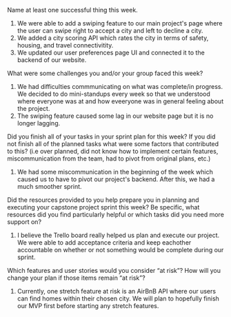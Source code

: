 Name at least one successful thing this week.

1. We were able to add a swiping feature to our main project's page where the user can swipe right to accept a city and left to decline a city.
2. We added a city scoring API which rates the city in terms of safety, housing, and travel connectivitity.
3. We updated our user preferences page UI and connected it to the backend of our website.

What were some challenges you and/or your group faced this week?

1. We had difficulties commmunicating on what was complete/in progress. We decided to do mini-standups every week so that we understood where everyone was at and how eveeryone was in general feeling about the project.
2. The swiping feature caused some lag in our website page but it is no longer lagging.

Did you finish all of your tasks in your sprint plan for this week? If you did not finish all of the planned tasks what were some factors that contributed to this? (i.e over planned, did not know how to implement certain features, miscommunication from the team, had to pivot from original plans, etc.)
1. We had some miscommunication in the beginning of the week which caused us to have to pivot our project's backend. After this, we had a much smoother sprint. 

Did the resources provided to you help prepare you in planning and executing your capstone project sprint this week? Be specific, what resources did you find particularly helpful or which tasks did you need more support on?

1. I believe the Trello board really helped us plan and execute our project. We were able to add acceptance criteria and keep eachother accountable on whether or not something would be complete during our sprint. 

Which features and user stories would you consider “at risk”? How will you change your plan if those items remain “at risk”?

1. Currently, one stretch feature at risk is an AirBnB API where our users can find homes within their chosen city. We will plan to hopefully finish our MVP first before starting any stretch features. 
